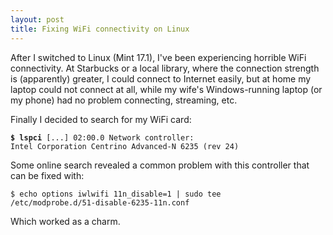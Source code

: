 ```yaml
---
layout: post
title: Fixing WiFi connectivity on Linux
---
```


After I switched to Linux (Mint 17.1), I've been experiencing horrible WiFi connectivity. At Starbucks or a local library, where the connection strength is (apparently) greater, I could connect to Internet easily, but at home my laptop could not connect at all, while my wife's Windows-running laptop (or my phone) had no problem connecting, streaming, etc.

Finally I decided to search for my WiFi card:

<code>**$ lspci**
[...]
02:00.0 Network controller: Intel Corporation Centrino Advanced-N 6235 (rev 24)</code>

Some online search revealed a common problem with this controller that can be fixed with:

<code>$ echo options iwlwifi 11n_disable=1 | sudo tee /etc/modprobe.d/51-disable-6235-11n.conf</code>

Which worked as a charm.